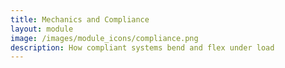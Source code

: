 ```yaml
---
title: Mechanics and Compliance
layout: module
image: /images/module_icons/compliance.png
description: How compliant systems bend and flex under load
---
```

